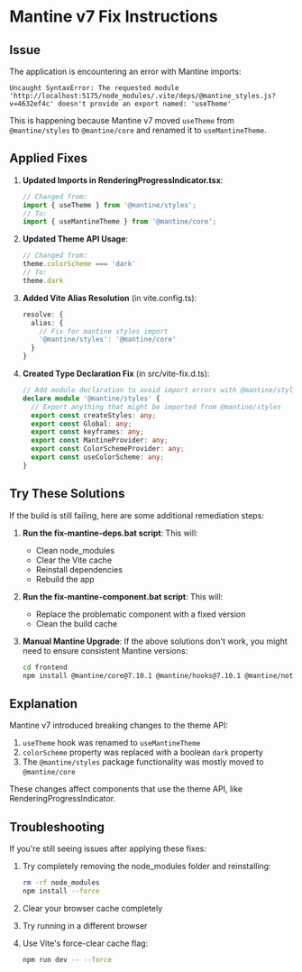 # Mantine v7 Fix Instructions

## Issue

The application is encountering an error with Mantine imports: 

```
Uncaught SyntaxError: The requested module 'http://localhost:5175/node_modules/.vite/deps/@mantine_styles.js?v=4632ef4c' doesn't provide an export named: 'useTheme'
```

This is happening because Mantine v7 moved `useTheme` from `@mantine/styles` to `@mantine/core` and renamed it to `useMantineTheme`.

## Applied Fixes

1. **Updated Imports in RenderingProgressIndicator.tsx**:
   ```typescript
   // Changed from:
   import { useTheme } from '@mantine/styles';
   // To:
   import { useMantineTheme } from '@mantine/core';
   ```

2. **Updated Theme API Usage**:
   ```typescript
   // Changed from:
   theme.colorScheme === 'dark'
   // To:
   theme.dark
   ```

3. **Added Vite Alias Resolution** (in vite.config.ts):
   ```typescript
   resolve: {
     alias: {
       // Fix for mantine styles import
       '@mantine/styles': '@mantine/core'
     }
   }
   ```

4. **Created Type Declaration Fix** (in src/vite-fix.d.ts):
   ```typescript
   // Add module declaration to avoid import errors with @mantine/styles
   declare module '@mantine/styles' {
     // Export anything that might be imported from @mantine/styles
     export const createStyles: any;
     export const Global: any;
     export const keyframes: any;
     export const MantineProvider: any;
     export const ColorSchemeProvider: any;
     export const useColorScheme: any;
   }
   ```

## Try These Solutions

If the build is still failing, here are some additional remediation steps:

1. **Run the fix-mantine-deps.bat script**:
   This will:
   - Clean node_modules
   - Clear the Vite cache
   - Reinstall dependencies
   - Rebuild the app

2. **Run the fix-mantine-component.bat script**:
   This will:
   - Replace the problematic component with a fixed version
   - Clean the build cache

3. **Manual Mantine Upgrade**: 
   If the above solutions don't work, you might need to ensure consistent Mantine versions:
   ```bash
   cd frontend
   npm install @mantine/core@7.10.1 @mantine/hooks@7.10.1 @mantine/notifications@7.10.1 @mantine/dates@7.10.1 @mantine/charts@7.10.1
   ```

## Explanation

Mantine v7 introduced breaking changes to the theme API:

1. `useTheme` hook was renamed to `useMantineTheme`
2. `colorScheme` property was replaced with a boolean `dark` property 
3. The `@mantine/styles` package functionality was mostly moved to `@mantine/core`

These changes affect components that use the theme API, like RenderingProgressIndicator.

## Troubleshooting

If you're still seeing issues after applying these fixes:

1. Try completely removing the node_modules folder and reinstalling:
   ```bash
   rm -rf node_modules
   npm install --force
   ```

2. Clear your browser cache completely
3. Try running in a different browser
4. Use Vite's force-clear cache flag:
   ```bash
   npm run dev -- --force
   ```
